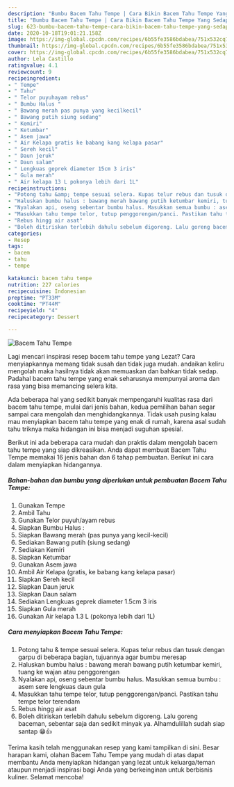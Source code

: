 ```yaml
---
description: "Bumbu Bacem Tahu Tempe | Cara Bikin Bacem Tahu Tempe Yang Sedap"
title: "Bumbu Bacem Tahu Tempe | Cara Bikin Bacem Tahu Tempe Yang Sedap"
slug: 623-bumbu-bacem-tahu-tempe-cara-bikin-bacem-tahu-tempe-yang-sedap
date: 2020-10-18T19:01:21.158Z
image: https://img-global.cpcdn.com/recipes/6b55fe3586bdabea/751x532cq70/bacem-tahu-tempe-foto-resep-utama.jpg
thumbnail: https://img-global.cpcdn.com/recipes/6b55fe3586bdabea/751x532cq70/bacem-tahu-tempe-foto-resep-utama.jpg
cover: https://img-global.cpcdn.com/recipes/6b55fe3586bdabea/751x532cq70/bacem-tahu-tempe-foto-resep-utama.jpg
author: Lela Castillo
ratingvalue: 4.1
reviewcount: 9
recipeingredient:
- " Tempe"
- " Tahu"
- " Telor puyuhayam rebus"
- " Bumbu Halus "
- " Bawang merah pas punya yang kecilkecil"
- " Bawang putih siung sedang"
- " Kemiri"
- " Ketumbar"
- " Asem jawa"
- " Air Kelapa gratis ke babang kang kelapa pasar"
- " Sereh kecil"
- " Daun jeruk"
- " Daun salam"
- " Lengkuas geprek diameter 15cm 3 iris"
- " Gula merah"
- " Air kelapa 13 L pokonya lebih dari 1L"
recipeinstructions:
- "Potong tahu &amp; tempe sesuai selera. Kupas telur rebus dan tusuk dengan garpu di beberapa bagian, tujuannya agar bumbu meresap"
- "Haluskan bumbu halus : bawang merah bawang putih ketumbar kemiri, tuang ke wajan atau penggorengan"
- "Nyalakan api, oseng sebentar bumbu halus. Masukkan semua bumbu : asem sere lengkuas daun gula"
- "Masukkan tahu tempe telor, tutup penggorengan/panci. Pastikan tahu tempe telor terendam"
- "Rebus hingg air asat"
- "Boleh ditiriskan terlebih dahulu sebelum digoreng. Lalu goreng baceman, sebentar saja dan sedikit minyak ya. Alhamdulillah sudah siap santap 😁👍"
categories:
- Resep
tags:
- bacem
- tahu
- tempe

katakunci: bacem tahu tempe 
nutrition: 227 calories
recipecuisine: Indonesian
preptime: "PT33M"
cooktime: "PT44M"
recipeyield: "4"
recipecategory: Dessert

---
```



![Bacem Tahu Tempe](https://img-global.cpcdn.com/recipes/6b55fe3586bdabea/751x532cq70/bacem-tahu-tempe-foto-resep-utama.jpg)

Lagi mencari inspirasi resep bacem tahu tempe yang Lezat? Cara menyiapkannya memang tidak susah dan tidak juga mudah. andaikan keliru mengolah maka hasilnya tidak akan memuaskan dan bahkan tidak sedap. Padahal bacem tahu tempe yang enak seharusnya mempunyai aroma dan rasa yang bisa memancing selera kita.



Ada beberapa hal yang sedikit banyak mempengaruhi kualitas rasa dari bacem tahu tempe, mulai dari jenis bahan, kedua pemilihan bahan segar sampai cara mengolah dan menghidangkannya. Tidak usah pusing kalau mau menyiapkan bacem tahu tempe yang enak di rumah, karena asal sudah tahu triknya maka hidangan ini bisa menjadi suguhan spesial.


Berikut ini ada beberapa cara mudah dan praktis dalam mengolah bacem tahu tempe yang siap dikreasikan. Anda dapat membuat Bacem Tahu Tempe memakai 16 jenis bahan dan 6 tahap pembuatan. Berikut ini cara dalam menyiapkan hidangannya.

<!--inarticleads1-->

##### Bahan-bahan dan bumbu yang diperlukan untuk pembuatan Bacem Tahu Tempe:

1. Gunakan  Tempe
1. Ambil  Tahu
1. Gunakan  Telor puyuh/ayam rebus
1. Siapkan  Bumbu Halus :
1. Siapkan  Bawang merah (pas punya yang kecil-kecil)
1. Sediakan  Bawang putih (siung sedang)
1. Sediakan  Kemiri
1. Siapkan  Ketumbar
1. Gunakan  Asem jawa
1. Ambil  Air Kelapa (gratis, ke babang kang kelapa pasar)
1. Siapkan  Sereh kecil
1. Siapkan  Daun jeruk
1. Siapkan  Daun salam
1. Sediakan  Lengkuas geprek diameter 1.5cm 3 iris
1. Siapkan  Gula merah
1. Gunakan  Air kelapa 1.3 L (pokonya lebih dari 1L)




<!--inarticleads2-->

##### Cara menyiapkan Bacem Tahu Tempe:

1. Potong tahu &amp; tempe sesuai selera. Kupas telur rebus dan tusuk dengan garpu di beberapa bagian, tujuannya agar bumbu meresap
1. Haluskan bumbu halus : bawang merah bawang putih ketumbar kemiri, tuang ke wajan atau penggorengan
1. Nyalakan api, oseng sebentar bumbu halus. Masukkan semua bumbu : asem sere lengkuas daun gula
1. Masukkan tahu tempe telor, tutup penggorengan/panci. Pastikan tahu tempe telor terendam
1. Rebus hingg air asat
1. Boleh ditiriskan terlebih dahulu sebelum digoreng. Lalu goreng baceman, sebentar saja dan sedikit minyak ya. Alhamdulillah sudah siap santap 😁👍




Terima kasih telah menggunakan resep yang kami tampilkan di sini. Besar harapan kami, olahan Bacem Tahu Tempe yang mudah di atas dapat membantu Anda menyiapkan hidangan yang lezat untuk keluarga/teman ataupun menjadi inspirasi bagi Anda yang berkeinginan untuk berbisnis kuliner. Selamat mencoba!
